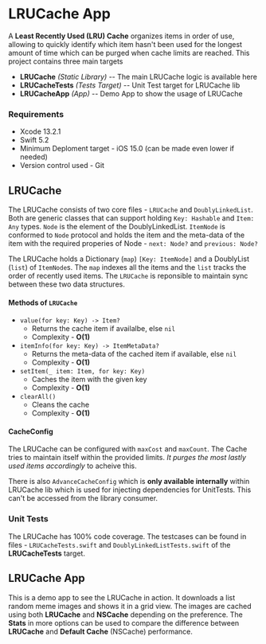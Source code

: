 # LRUCache App

A **Least Recently Used (LRU) Cache** organizes items in order of use, allowing to quickly identify which item hasn't been used for the longest amount of time which can be purged when cache limits are reached.
This project contains three main targets

- **LRUCache**  *(Static Library)*       -- The main LRUCache logic is available here
- **LRUCacheTests** *(Tests Target)*  -- Unit Test target for LRUCache lib
- **LRUCacheApp** *(App)*                 -- Demo App to show the usage of LRUCache

### Requirements

- Xcode 13.2.1
- Swift 5.2
- Minimum Deploment target - iOS 15.0  (can be made even lower if needed)
- Version control used - Git

## LRUCache

The LRUCache consists of two core files - `LRUCache` and `DoublyLinkedList`. Both are generic classes that can support holding `Key: Hashable` and `Item: Any` types. 
`Node` is the element of the DoublyLinkedList. `ItemNode` is conformed to `Node` protocol and holds the item and the meta-data of the item with the required properies of Node - `next: Node?` and `previous: Node?`

The LRUCache holds a Dictionary (`map`) `[Key: ItemNode]` and a DoublyList (`list`) of `ItemNode`s.
The `map` indexes all the items and the `list` tracks the order of recently used items. The `LRUCache` is reponsible to maintain sync between these two data structures.

#### Methods of `LRUCache`

- `value(for key: Key) -> Item?` 
	 - Returns the cache item if availalbe, else `nil` 
	 - Complexity - **O(1)**
- `itemInfo(for key: Key) -> ItemMetaData?` 
	- Returns the meta-data of the cached item if available, else `nil`
	- Complexity - **O(1)**
- `setItem(_ item: Item, for key: Key)` 
	- Caches the item with the given key
	- Complexity - **O(1)**
- `clearAll()` 	
	- Cleans the cache
	- Complexity - **O(1)**

#### CacheConfig

The LRUCache can be configured with `maxCost` and `maxCount`. The Cache tries to maintain itself within the provided limits. *It purges the most lastly used items accordingly* to acheive this.

There is also `AdvanceCacheConfig` which is **only available internally** within LRUCache lib which is used for injecting dependencies for UnitTests. This can't be accessed from the library consumer.

### Unit Tests

The LRUCache has 100% code coverage.
The testcases can be found in files - `LRUCacheTests.swift` and `DoublyLinkedListTests.swift` of the **LRUCacheTests** target.

## LRUCache App

This is a demo app to see the LRUCache in action. It downloads a list random meme images and shows it in a grid view. The images are cached using both **LRUCache** and **NSCache** depending on the preference.
The **Stats** in more options can be used to compare the difference between **LRUCache** and **Default Cache** (NSCache) performance.